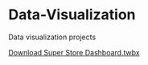 # Data-Visualization
Data visualization projects

<a href="SuperStore_Team8_Video_presentation.twbx">Download Super Store Dashboard.twbx</a>
